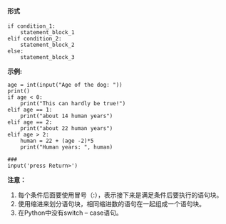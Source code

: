 #### 形式
```
if condition_1:
    statement_block_1
elif condition_2:
    statement_block_2
else:
    statement_block_3
```

**示例:**
```
age = int(input("Age of the dog: "))
print()
if age < 0:
	print("This can hardly be true!")
elif age == 1:
	print("about 14 human years")
elif age == 2:
	print("about 22 human years")
elif age > 2:
	human = 22 + (age -2)*5
	print("Human years: ", human)

### 
input('press Return>')
```

**注意：**
1. 每个条件后面要使用冒号（:），表示接下来是满足条件后要执行的语句块。
2. 使用缩进来划分语句块，相同缩进数的语句在一起组成一个语句块。
3. 在Python中没有switch – case语句。